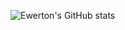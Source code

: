   ![Ewerton's GitHub stats](https://github-readme-stats.vercel.app/api?username=ewerton-augusto-santos&show_icons=true&theme=default) 
